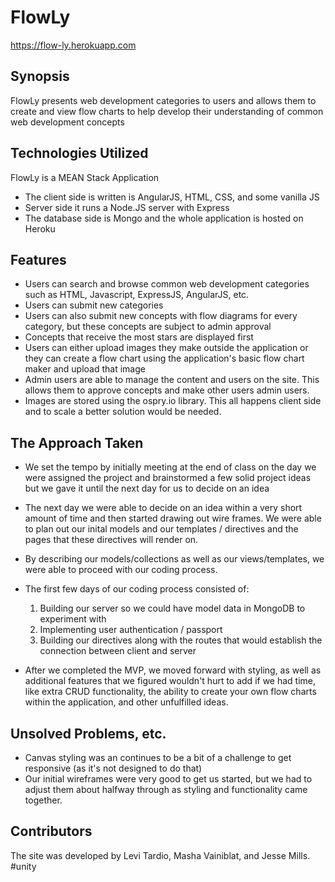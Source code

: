 # FlowLy
https://flow-ly.herokuapp.com

## Synopsis

FlowLy presents web development categories to users and allows them to create and view flow charts to help develop their understanding of common web development concepts

## Technologies Utilized

FlowLy is a MEAN Stack Application

- The client side is written is AngularJS, HTML, CSS, and some vanilla JS
- Server side it runs a Node.JS server with Express
- The database side is Mongo and the whole application is hosted on Heroku

## Features

- Users can search and browse common web development categories such as HTML, Javascript, ExpressJS, AngularJS, etc.
- Users can submit new categories
- Users can also submit new concepts with flow diagrams for every category, but these concepts are subject to admin approval
- Concepts that receive the most stars are displayed first
- Users can either upload images they make outside the application or they can create a flow chart using the application's basic flow chart maker and upload that image
- Admin users are able to manage the content and users on the site. This allows them to approve concepts and make other users admin users.
- Images are stored using the ospry.io library. This all happens client side and to scale a better solution would be needed.

## The Approach Taken  

- We set the tempo by initially meeting at the end of class on the day we were assigned the project and brainstormed a few solid project ideas but we gave it until the next day for us to decide on an idea
- The next day we were able to decide on an idea within a very short amount of time and then started drawing out wire frames.  We were able to plan out our inital models and our templates / directives and the pages that these directives will render on.  
- By describing our models/collections as well as our views/templates, we were able to proceed with our coding process.
- The first few days of our coding process consisted of:

	 1. Building our server so we could have model data in MongoDB to experiment with
	 2. Implementing user authentication / passport
	 3. Building our directives along with the routes that would establish the connection between client and server

- After we completed the MVP, we moved forward with styling, as well as additional features that we figured wouldn't hurt to add if we had time, like extra CRUD functionality, the ability to create your own flow charts within the application, and other unfulfilled ideas.

## Unsolved Problems, etc.

- Canvas styling was an continues to be a bit of a challenge to get responsive (as it's not designed to do that)
- Our initial wireframes were very good to get us started, but we had to adjust them about halfway through as styling and functionality came together.

## Contributors
The site was developed by Levi Tardio, Masha Vainiblat, and Jesse Mills. #unity

